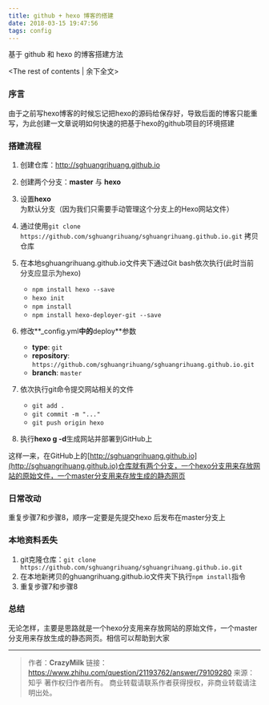 ```yaml
---
title: github + hexo 博客的搭建
date: 2018-03-15 19:47:56
tags: config
---
```

基于 github 和 hexo 的博客搭建方法
<!-- more -->
<The rest of contents | 余下全文>

### 序言

由于之前写hexo博客的时候忘记把hexo的源码给保存好，导致后面的博客只能重写，为此创建一文章说明如何快速的把基于hexo的github项目的环境搭建

### 搭建流程

1.  创建仓库：http://sghuangrihuang.github.io
2.  创建两个分支：**master** 与 **hexo**
3.  设置**hexo**为默认分支（因为我们只需要手动管理这个分支上的Hexo网站文件）
4.  通过使用`git clone https://github.com/sghuangrihuang/sghuangrihuang.github.io.git` 拷贝仓库
5.  在本地sghuangrihuang.github.io文件夹下通过Git bash依次执行(此时当前分支应显示为hexo)
    *  `npm install hexo --save`
    *  `hexo init`
    *  `npm install `
    *  `npm install hexo-deployer-git --save`
6.  修改**_config.yml**中的**deploy**参数
    *   **type**: `git`
    *   **repository**: `https://github.com/sghuangrihuang/sghuangrihuang.github.io.git`
    *   **branch**: `master`
7.   依次执行git命令提交网站相关的文件
      *   `git add .`
      *   `git commit -m "..."`
      *   `git push origin hexo`

8.  执行**hexo g -d**生成网站并部署到GitHub上

这样一来，在GitHub上的[http://sghuangrihuang.github.io](http://sghuangrihuang.github.io)仓库就有两个分支，一个hexo分支用来存放网站的原始文件，一个master分支用来存放生成的静态网页

### 日常改动

重复步骤7和步骤8，顺序一定要是先提交hexo 后发布在master分支上

### 本地资料丢失

1.  git克隆仓库：`git clone https://github.com/sghuangrihuang/sghuangrihuang.github.io.git` 
2.  在本地新拷贝的ghuangrihuang.github.io文件夹下执行`npm install`指令
3.  重复步骤7和步骤8

### 总结

无论怎样，主要是思路就是一个hexo分支用来存放网站的原始文件，一个master分支用来存放生成的静态网页。相信可以帮助到大家

---
> 作者：**CrazyMilk**
> 链接：https://www.zhihu.com/question/21193762/answer/79109280 
> 来源：知乎 著作权归作者所有。
> 商业转载请联系作者获得授权，非商业转载请注明出处。